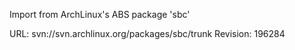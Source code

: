 Import from ArchLinux's ABS package 'sbc'

URL: svn://svn.archlinux.org/packages/sbc/trunk
Revision: 196284
